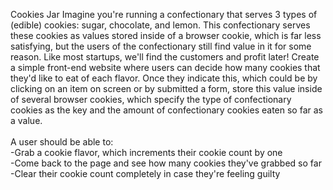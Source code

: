 Cookies Jar
Imagine you're running a confectionary that serves 3 types of (edible) cookies: sugar, chocolate, and lemon. This confectionary serves these cookies as values stored inside of a browser cookie, which is far less satisfying, but the users of the confectionary still find value in it for some reason. Like most startups, we'll find the customers and profit later!
Create a simple front-end website where users can decide how many cookies that they'd like to eat of each flavor. Once they indicate this, which could be by clicking on an item on screen or by submitted a form, store this value inside of several browser cookies, which specify the type of confectionary cookies as the key and the amount of confectionary cookies eaten so far as a value.
<br><br>
A user should be able to:
<br>
-Grab a cookie flavor, which increments their cookie count by one
<br>
-Come back to the page and see how many cookies they've grabbed so far 
<br>
-Clear their cookie count completely in case they're feeling guilty
